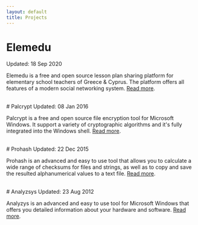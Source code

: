 ```yaml
---
layout: default
title: Projects
---
```


# Elemedu
Updated: 18 Sep 2020

Elemedu is a free and open source lesson plan sharing platform for elementary school teachers of Greece & Cyprus. The platform offers all features of a modern social networking system. [Read more](https://elemedu.com/developer).

<br>
# Palcrypt
Updated: 08 Jan 2016

Palcrypt is a free and open source file encryption tool for Microsoft Windows. It support a variety of cryptographic algorithms and it's fully integrated into the Windows shell. [Read more](https://www.softpedia.com/get/Security/Encrypting/PalCrypt.shtml).

<br>
# Prohash
Updated: 22 Dec 2015

Prohash is an advanced and easy to use tool that allows you to calculate a wide range of checksums for files and strings, as well as to copy and save the resulted alphanumerical values to a text file. [Read more](https://www.softpedia.com/get/Security/Security-Related/ProHash.shtml).

<br>
# Analyzsys
Updated: 23 Aug 2012

Analyzys is an advanced and easy to use tool for Microsoft Windows that offers you detailed information about your hardware and software. [Read more](https://www.softpedia.com/get/System/System-Info/AnalyzSys.shtml).
